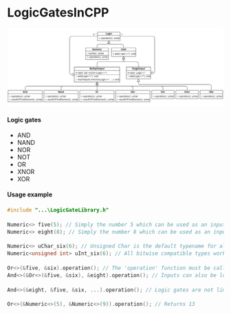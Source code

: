 # LogicGatesInCPP

<img src="Assets\ClassDiagramImage.PNG" title="Class Diagram Image">

#### Logic gates
- AND
- NAND
- NOR
- NOT
- OR
- XNOR
- XOR

#### Usage example
```cpp
#include "...\LogicGateLibrary.h"

Numeric<> five(5); // Simply the number 5 which can be used as an input for a gate
Numeric<> eight(8); // Simply the number 8 which can be used as an input for a gate

Numeric<> uChar_six(6); // Unsigned Char is the default typename for all of the classes' templates
Numeric<unsigned int> uInt_six(6); // All bitwise compatible types work (Note: Double/Float are not bitwise compatible)

Or<>(&five, &six).operation(); // The 'operation' function must be called in the outermost logic gate. See also:
And<>(&Or<>(&five, &six), &eight).operation(); // Inputs can also be logic gates, not just numbers

And<>(&eight, &five, &six, ...).operation(); // Logic gates are not limited by the number of inputs:

Or<>(&Numeric<>(5), &Numeric<>(9)).operation(); // Returns 13

```
